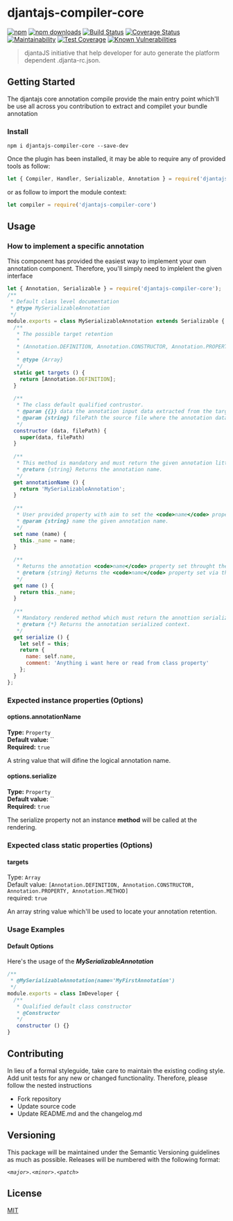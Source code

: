 # djantajs-compiler-core

[![npm](https://img.shields.io/npm/v/djantajs-compiler-core.svg?style=flat)](https://github.com/djanta/djantajs-compiler-core)
[![npm downloads](https://img.shields.io/npm/dw/djantajs-compiler-core.svg?style=flat)](https://www.npmjs.com/package/djantajs-compiler-core)
[![Build Status](https://travis-ci.org/djanta/djantajs-compiler-core.svg?branch=master)](https://travis-ci.org/djanta/djantajs-compiler-core)
[![Coverage Status](https://coveralls.io/repos/github/djanta/djantajs-compiler-core/badge.svg?branch=master)](https://coveralls.io/github/djanta/djantajs-compiler-core?branch=master)
[![Maintainability](https://api.codeclimate.com/v1/badges/347ec3025adcdf13f7a6/maintainability)](https://codeclimate.com/github/djanta/djantajs-compiler-core/maintainability)
[![Test Coverage](https://api.codeclimate.com/v1/badges/347ec3025adcdf13f7a6/test_coverage)](https://codeclimate.com/github/djanta/djantajs-compiler-core/test_coverage)
[![Known Vulnerabilities](https://snyk.io/test/github/djanta/djantajs-compiler-core/badge.svg)](https://snyk.io/test/github/djanta/djantajs-compiler-core)

> djantaJS initiative that help developer for auto generate the platform dependent .djanta-rc.json.

## Getting Started

The djantajs core annotation compile provide the main entry point which'll be use all across you contribution to extract and compilet your bundle annotation

### Install

```shell
npm i djantajs-compiler-core --save-dev
```

Once the plugin has been installed, it may be able to require any of provided tools as follow:

```js
let { Compiler, Handler, Serializable, Annotation } = require('djantajs-compiler-core')
```

or as follow to import the module context: 

```js
let compiler = require('djantajs-compiler-core')
```

## Usage

### How to implement a specific annotation
This component has provided the easiest way to implement your own annotation component. Therefore, you'll simply need to implelent the given interface 

```js
let { Annotation, Serializable } = require('djantajs-compiler-core');
/**
 * Default class level documentation
 * @type MySerializableAnnotation
 */
module.exports = class MySerializableAnnotation extends Serializable {
  /**
   * The possible target retention
   *
   * (Annotation.DEFINITION, Annotation.CONSTRUCTOR, Annotation.PROPERTY, Annotation.METHOD)
   *
   * @type {Array}
   */
  static get targets () {
    return [Annotation.DEFINITION];
  }
    
  /**
   * The class default qualified contrustor.
   * @param {{}} data the annotation input data extracted from the target source
   * @param {string} filePath the source file where the annotation data has been extracted from
   */
  constructor (data, filePath) {
    super(data, filePath)
  }
  
  /**
   * This method is mandatory and must return the given annotation litteral name
   * @return {string} Returns the annotation name.
   */
  get annotationName () {
    return 'MySerializableAnnotation';
  }
  
  /**
   * User provided property with aim to set the <code>name</code> property throught the annotation
   * @param {string} name the given annotation name.
   */
  set name (name) {
    this._name = name;
  }
  
  /**
   * Returns the annotation <code>name</code> property set throught the annotation
   * @return {string} Returns the <code>name</code> property set via the annotation
   */
  get name () {
    return this._name;
  }
  
  /**
   * Mandatory rendered method which must return the annottion serialized context
   * @return {*} Returns the annotation serialized context.
   */
  get serialize () {
    let self = this;
    return {
      name: self.name,
      comment: 'Anything i want here or read from class property'
    };
  }
};
```

### Expected instance properties (Options)

#### options.annotationName
**Type:** `Property` <br/>
**Default value:** `` <br/>
**Required:** `true` <br/>

A string value that will difine the logical annotation name.

#### options.serialize
**Type:** `Property` <br/>
**Default value:** `` <br/>
**Required:** `true` <br/>

The serialize property not an instance **method** will be called at the rendering.


### Expected class static properties (Options)

#### targets
Type: `Array`<br/>
Default value: `[Annotation.DEFINITION, Annotation.CONSTRUCTOR, Annotation.PROPERTY, Annotation.METHOD]`<br/>
required: `true`<br/>

An array string value which'll be used to locate your annotation retention.

### Usage Examples

#### Default Options

Here's the usage of the _**MySerializableAnnotation**_

```js
/**
 * @MySerializableAnnotation(name='MyFirstAnnotation')
 */
module.exports = class ImDeveloper {
  /**
   * Qualified default class constructor
   * @Constructor
   */
   constructor () {}
}
```

## Contributing

In lieu of a formal styleguide, take care to maintain the existing coding style. Add unit tests for any new or changed functionality. Therefore, please follow the nested instructions

* Fork repository
* Update source code
* Update README.md and the changelog.md

## Versioning
This package will be maintained under the Semantic Versioning guidelines as much as possible. Releases will be numbered with the following format:

_`<major>.<minor>.<patch>`_

## License

[MIT](https://github.com/djanta/djantajs-compiler-core/blob/master/LICENSE)
